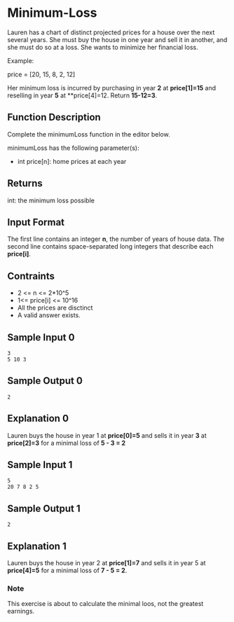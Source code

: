 # Minimum-Loss

Lauren has a chart of distinct projected prices for a house over the next several years. She must buy the house in one year and sell it in another, and she must do so at a loss. She wants to minimize her financial loss.

Example:

price = [20, 15, 8, 2, 12]

Her minimum loss is incurred by purchasing in year **2** at **price[1]=15** and reselling in year **5** at **price[4]=12. Return **15-12=3**.

## Function Description

Complete the minimumLoss function in the editor below.

minimumLoss has the following parameter(s):

* int price[n]: home prices at each year

## Returns

int: the minimum loss possible

## Input Format

The first line contains an integer **n**, the number of years of house data.
The second line contains  space-separated long integers that describe each **price[i]**.

## Contraints

* 2 <= n <= 2*10^5
* 1<= price[i] <= 10^16
* All the prices are disctinct
* A valid answer exists.

## Sample Input 0

```
3
5 10 3
```

## Sample Output 0

```
2
```

## Explanation 0

Lauren buys the house in year 1 at **price[0]=5** and sells it in year **3** at **price[2]=3** for a minimal loss of **5 - 3 = 2**

## Sample Input 1

```
5
20 7 8 2 5
```

## Sample Output 1

```
2
```

## Explanation 1

Lauren buys the house in year 2 at **price[1]=7** and sells it in year 5 at **price[4]=5** for a minimal loss of **7 - 5 = 2**.

### Note
This exercise is about to calculate the minimal loos, not the greatest earnings.